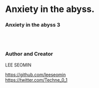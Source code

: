 # Anxiety in the abyss.


### Anxiety in the abyss 3










  <br/>   <br/> 

 ### Author and Creator
 
 LEE SEOMIN
 
 https://github.com/leeseomin 
  <br/> 
 https://twitter.com/Techne_0_1
 

